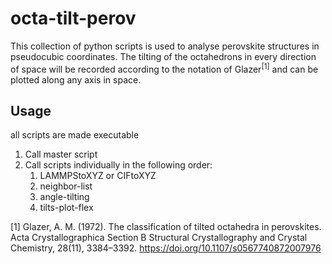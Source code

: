 # octa-tilt-perov

This collection of python scripts is used to analyse perovskite structures in pseudocubic coordinates. The tilting of the octahedrons in every direction of space will be recorded according to the notation of Glazer<sup>[1]</sup> and can be plotted along any axis in space.

## Usage

all scripts are made executable

1. Call master script
2. Call scripts individually in the following order:
    1. LAMMPStoXYZ or CIFtoXYZ
    2. neighbor-list
    3. angle-tilting
    4. tilts-plot-flex

[1] Glazer, A. M. (1972). The classification of tilted octahedra in perovskites. Acta Crystallographica Section B Structural Crystallography and Crystal Chemistry, 28(11), 3384–3392. https://doi.org/10.1107/s0567740872007976
